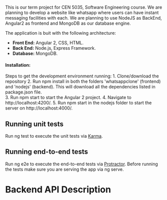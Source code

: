 This is our term project for CEN 5035, Software Engineering course. We are planning to develop a website like whatsapp where users can have instant messaging facilities with each. We are planning to use NodeJS as BackEnd, Angular2 as frontend and MongoDB as our database engine. 


The application is buit with the following architecture:

- **Front End:** Angular 2, CSS, HTML.
- **Back End:** Node.js, Express Framework.
- **Database:** MongoDB.

#### Installation:

Steps to get the development environment running:
    1. Clone/download the repository 
    2. Run npm install in both the folders 'whatsappclone' (frontend) and 'nodejs' (backend). This will download all the dependencies            listed in package.json file.  
    3. Run npm start to start the Angular 2 project.
    4. Navigate to http://localhost:4200/. 
    5. Run npm start in the nodejs folder to start the server on http://localhost:4000/.
## Running unit tests

Run ng test to execute the unit tests via [Karma](https://karma-runner.github.io/1.0/index.html).

## Running end-to-end tests

Run ng e2e to execute the end-to-end tests via [Protractor](http://www.protractortest.org/#/). Before running the tests make sure you are serving the app via ng serve.

# Backend API Description


